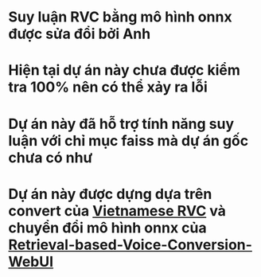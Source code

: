 # Suy luận RVC bằng mô hình onnx được sửa đổi bởi Anh

# Hiện tại dự án này chưa được kiểm tra 100% nên có thể xảy ra lỗi

# Dự án này đã hỗ trợ tính năng suy luận với chỉ mục faiss mà dự án gốc chưa có như

# Dự án này được dựng dựa trên convert của [Vietnamese RVC](https://github.com/PhamHuynhAnh16/Vietnamese-RVC) và chuyển đổi mô hình onnx của [Retrieval-based-Voice-Conversion-WebUI](https://github.com/fumiama/Retrieval-based-Voice-Conversion-WebUI)